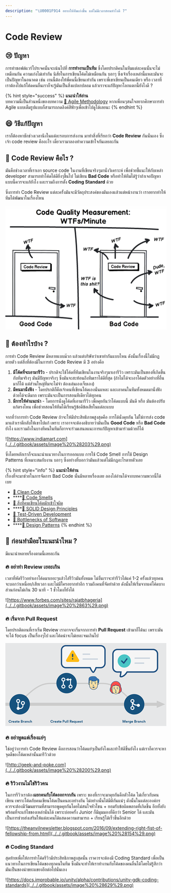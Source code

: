 ```yaml
---
description: "\U0001F914 อยากให้ทีมเก่งขึ้น แต่ไม่มีเวลาสอนทำไงดี ?"
---
```


# Code Review

## 😢 ปัญหา

การทำซอฟต์แวร์โปรเจคนั้นจะเน้นไปที่ **การทำงานเป็นทีม** ซึ่งโดยปรกติคนในทีมแต่ละคนนั้นจะไม่เหมือนกัน ความเก่งไม่เท่ากัน นิสัยในการเขียนโค้ดไม่เหมือนกัน บลาๆ ซึ่งเจ้าเรื่องเหล่านี้แหละมันจะเป็นปัญหาในอนาคต เช่น งานนี้ต้องให้พี่คนนี้เขียนเท่ากัน เพราะพี่เขาเขียนเป็นคนเดียว หรือ เวลาที่เราต้องไปแก้โค้ดคนอื่นเราก็จะรู้มันเป็นสิ่งแปลกปลอม แล้วเราจะแก้ปัญหาโลกแตกนี้ยังไงดี ?

{% hint style="success" %}
**แนะนำให้อ่าน**  
บทความนี้เป็นส่วนหนึ่งของบทความ [👦 Agile Methodology](https://saladpuk.gitbook.io/learn/basic/agile-methodology) หากเพื่อนๆสนใจอยากศึกษาการทำ Agile แบบเต็มรูปแบบก็สามารถกดลิงค์สีฟ้าๆเพื่อเข้าไปดูได้เลยนะ
{% endhint %}

## 😄 วิธีแก้ปัญหา

เราก็ต้องหาซักช่วงเวลานึงในแต่ละรอบการส่งงาน มาทำสิ่งที่เรียกว่า **Code Review** กันนั่นเอง ซึ่งเจ้า code review คืออะไร เดี๋ยวเรามาลองทำความเข้าใจกันเลยละกัน

## 🤔 Code Review คือไร ?

มันคือช่วงเวลาที่เราเอา source code ในงานที่เขียนจริงๆมานั่งวิเคราะห์ เพื่อช่วยชี้แนะให้กับเหล่า developer สามารถทำโค้ดได้ดียิ่งๆขึ้นไป ไม่เขียน **Bad Code** หรือทำให้ทีมได้รู้ว่าถ้าเจอปัญหาแบบนี้ควรจะแก้ยังไง และรวมถึงการตั้ง **Coding Standard** ด้วย

ซึ่งการทำ Code Review แต่ละครั้งมันจะมีวัตถุประสงค์ของมันเองแล้วแต่หน้างานว่า เราอยากทำให้ทีมได้พัฒนาในเรื่องไหน

![](../../.gitbook/assets/image%20%28323%29.png)

## 🤔 ต้องทำไรบ้าง ?

การทำ Code Review มีหลายแบบม๊วก แล้วแต่บริษัทว่าเขาทำกันแบบไหน ดังนั้นเรื่องนี้ไม่มีกฏตายตัว แต่สิ่งที่ต้องมีในการทำ Code Review มี 3 อย่างคือ

1. **มีโค้ดที่จะเอามารีวิว** - ปรกติจะใช้โค้ดที่ทีมเขียนในงานจริงๆมาเอารีวิว เพราะมันเป็นของที่เกิดขึ้นกับทีมจริงๆ มันมีปัญหาจริงๆ ซึ่งมันจะสะท้อนถึงทีมเราได้ดีที่สุด \(ถ้าไม่ได้จะเอาโค้ดตัวอย่างที่อื่นมาก็ได้ แต่ส่วนใหญ่ทีมจะไม่จำ ต้องเล่นเองเจ็บเอง\)
2. **มีคนมานั่งฟัง** - โดยปรกติก็คือเจ้าคนที่เขียนโค้ดเองนั่นแหละ และเอาคนในทีมทั้งหมดมานั่งฟังด้วยได้จะดีมาก เพราะมันจะเป็นการสอนทีเดียวได้ทุกคน
3. **มีการให้คำแนะนำ** - โดยการนั่งดูโค้ดที่เอามารีวิว เพื่อคุยกันว่าโค้ดแบบนี้ มันดี หรือ มันต้องปรับแก้ตรงไหน เพื่อช่วยสอนให้ทีมได้เรียนรู้ข้อดีข้อเสียในแต่ละแบบ

จากที่ว่าการทำ Code Review ถ้าจะให้มีประสิทธิภาพสูงสุดคือ การได้นั่งคุยกัน ไม่ใช่การส่ง code มาแล้วเราตีกลับให้เขาไปแก้ เพราะ เราอาจจะต้องอธิบายว่ามันเป็น **Good Code** หรือ **Bad Code** ยังไง และรวมถึงในบางทีคนในทีมก็อาจจะร่วมเสนอแนะการแก้ปัญหาเข้ามาร่วมด้วยก็ได้

![https://www.indiamart.com](../../.gitbook/assets/image%20%28203%29.png)

ซึ่งโดยหลักเราก็จะแนะนำแนวทางในการออกแบบ การใช้ Code Smell การใช้ Design Patterns ที่เหมาะสมกับงาน บลาๆ ซึ่งอย่างที่บอกว่ามันแล้วแต่ไม่มีกฎอะไรตายตัวเลย

{% hint style="info" %}
**แนะนำให้อ่าน**  
เรื่องที่จะมาช่วยในการจัดการ Bad Code นั้นมีหลายเรื่องเลย ลองไล่อ่านได้จากบทความพวกนี้ได้เบย

* [👶 Clean Code](https://saladpuk.gitbook.io/learn/basic/clean-code)
* \*\*\*\*[👶 Code Smells](https://saladpuk.gitbook.io/learn/basic/code-smells)
* [👶 สิ่งที่คนเขียนโค้ดมักเข้าใจผิด](https://saladpuk.gitbook.io/learn/basic/mist)
* \*\*\*\*[👦 SOLID Design Principles](https://saladpuk.gitbook.io/learn/basic/solid)
* [👦 Test-Driven Development](https://saladpuk.gitbook.io/learn/software-testing/tdd101)
* [👦 Bottlenecks of Software](https://saladpuk.gitbook.io/learn/basic/bottlenecks)
* \*\*\*\*[🤴 Design Patterns](https://saladpuk.gitbook.io/learn/software-design/designpatterns)
{% endhint %}

## 🤔 ก่อนทำมีอะไรแนะนำไหม ?

มีแนะนำหลายเรื่องตามนี้เลยละกัน

### 🔥 อย่าทำ Review เยอะเกิน

เวลาที่หัดรีวิวอย่าเอาโค้ดมาเยอะๆแล้วไล่รีวิวมันทั้งหมด ไม่งั้นเราจะทำรีวิวได้แค่ 1-2 ครั้งแล้วทุกคนจะบอกว่าเหนื่อย/เสียเวลา และไม่มีใครอยากทำอีก รวมถึงคนที่จัดทำด้วย ดังนั้นให้เริ่มจากแค่โค้ดบางส่วนก่อนไม่เกิน 30 นาที - 1 ชั่วโมงก็ยังได้

![https://www.forbes.com/sites/rajatbhageria](../../.gitbook/assets/image%20%2863%29.png)

### 🔥 เริ่มจาก Pull Request

โดยปรกติตอนที่เราเริ่ม Review เราอาจจะเริ่มจากการทำ **Pull Request** เข้ามาก็ได้นะ เพราะมันจะได้ focus เป็นเรื่องๆไป และโค้ดน่าจะไม่เยอะจนเกินไป

![](../../.gitbook/assets/image%20%28428%29.png)

### 🔥 อย่าพูดแต่เรื่องแย่ๆ

ใช่อยู่ว่าการทำ Code Review คือการสอนว่าโค้ดแย่ๆเป็นยังไงและทำให้ดีขึ้นยังไง แต่เราก็ควรจะหาจุดดีของโค้ดเหล่านั้นมารีวิวด้วย

![http://geek-and-poke.com](../../.gitbook/assets/image%20%28200%29.png)

### 🔥 รีวิวงานไม่ใช่รีวิวคน

ในการรีวิวเราต้อง**แยกคนกับโค้ดออกจากกัน** เพราะ ของที่เราจะมาคุยกันคือตัวโค้ด ไม่เกี่ยวกับคนเขียน เพราะโค้ดกับคนเขียนโค้ดเป็นคนละอย่างกัน ไม่อย่างนั้นได้มีตีกันแน่ๆ ดังนั้นในแต่ละองค์กรควรจะต้องมีวัฒนธรรมที่สามารถพูดคุยกันโดยไม่สนใจหัวโขน + ยอมรับข้อผิดพลาดที่เกิดขึ้น อีกทั้งยังพร้อมที่จะแก้ไขของเหล่านั่นได้ เพราะบ่อยครั้ง Junior ก็มีมุมมองที่ดีกว่า Senior ได้ และมันเป็นการช่วยส่งเสริมให้แต่ละคนได้แสดงความสามารถ + เรียนรู้ได้เร็วขึ้นอีกด้วย

![https://theanvilnewsletter.blogspot.com/2016/09/extending-right-fist-of-fellowship-from.html](../../.gitbook/assets/image%20%28154%29.png)

### 🔥 Coding Standard

สุดท้ายเพื่อให้การทำโค้ดรีวิวมีประสิทธิภาพสูงสุดนั้น เราควรจะต้องมี Coding Standard เพื่อเป็นแนวทางในการเขียนโค้ดของทุกคนในทีม ซึ่งมันจะทำให้เราทำงานกับโค้ดของคนอื่นได้โดยไม่รู้สึกว่ามันเป็นของน่าขยะแขยงอีกต่อไปนั่นเอง

![https://docs.improbable.io/unity/alpha/contributions/unity-gdk-coding-standards](../../.gitbook/assets/image%20%28629%29.png)

